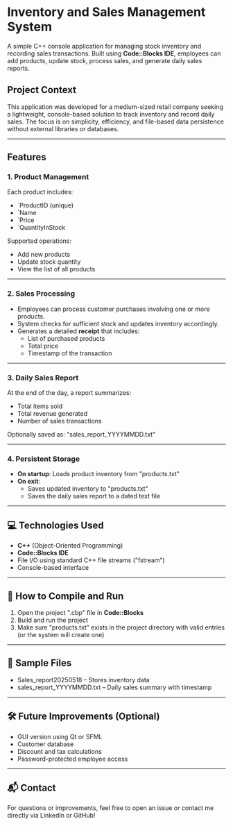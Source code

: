# Inventory and Sales Management System
A simple C++ console application for managing stock inventory and recording sales transactions. Built using **Code::Blocks IDE**, employees can add products, update stock, process sales, and generate daily sales reports.

##  Project Context

This application was developed for a medium-sized retail company seeking a lightweight, console-based solution to track inventory and record daily sales. The focus is on simplicity, efficiency, and file-based data persistence without external libraries or databases.

---

## Features

### 1. Product Management
Each product includes:
- `ProductID (unique)
- `Name
- `Price
- `QuantityInStock

Supported operations:
- Add new products
- Update stock quantity
- View the list of all products

---

### 2. Sales Processing
- Employees can process customer purchases involving one or more products.
- System checks for sufficient stock and updates inventory accordingly.
- Generates a detailed **receipt** that includes:
  - List of purchased products
  - Total price
  - Timestamp of the transaction

---

### 3. Daily Sales Report
At the end of the day, a report summarizes:
- Total items sold
- Total revenue generated
- Number of sales transactions

Optionally saved as: "sales_report_YYYYMMDD.txt"

---

### 4. Persistent Storage
- **On startup**: Loads product inventory from "products.txt"
- **On exit**:
  - Saves updated inventory to "products.txt"
  - Saves the daily sales report to a dated text file

---

## 💻 Technologies Used

- **C++** (Object-Oriented Programming)
- **Code::Blocks IDE**
- File I/O using standard C++ file streams ("fstream")
- Console-based interface

---

## 📂 How to Compile and Run

1. Open the project ".cbp"  file in **Code::Blocks**
2. Build and run the project
3. Make sure "products.txt" exists in the project directory with valid entries (or the system will create one)

---

## 📄 Sample Files

- Sales_report20250518  – Stores inventory data
- sales_report_YYYYMMDD.txt – Daily sales summary with timestamp
  
---

## 🛠️ Future Improvements (Optional)

- GUI version using Qt or SFML
- Customer database
- Discount and tax calculations
- Password-protected employee access
---

## 📬 Contact

For questions or improvements, feel free to open an issue or contact me directly via LinkedIn or GitHub!

